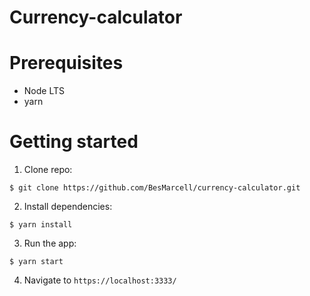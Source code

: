 # Currency-calculator

# Prerequisites
- Node LTS
- yarn

# Getting started
1. Clone repo:
```
$ git clone https://github.com/BesMarcell/currency-calculator.git
```
2. Install dependencies:
```
$ yarn install
```
3. Run the app:
```
$ yarn start
```
4. Navigate to `https://localhost:3333/`
